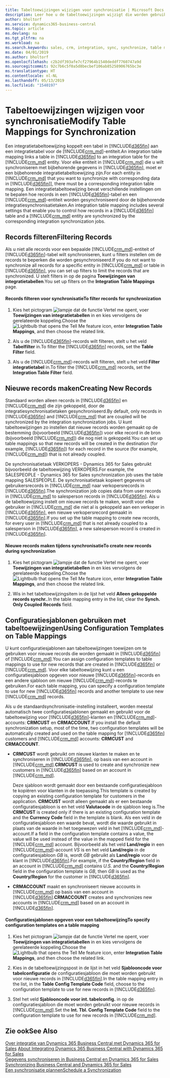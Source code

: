 ```yaml
---
title: Tabeltoewijzingen wijzigen voor synchronisatie | Microsoft Docs
description: Leer hoe u de tabeltoewijzingen wijzigt die worden gebruikt wanneer gegevens worden gesynchroniseerd tussen Business Central en Dynamics 365 for Sales.
author: bholtorf
ms.service: dynamics365-business-central
ms.topic: article
ms.devlang: na
ms.tgt_pltfrm: na
ms.workload: na
ms.search.keywords: sales, crm, integration, sync, synchronize, table mapping
ms.date: 04/01/2019
ms.author: bholtorf
ms.openlocfilehash: c2b2df393afe7cf27964b1540deddf7760747a9d
ms.sourcegitcommit: 92c7b6c5f0a5d8becbef106ab85258906765bc3e
ms.translationtype: HT
ms.contentlocale: nl-NL
ms.lasthandoff: 05/13/2019
ms.locfileid: "1540197"
---
```

# <a name="modify-table-mappings-for-synchronization"></a><span data-ttu-id="a8d4e-103">Tabeltoewijzingen wijzigen voor synchronisatie</span><span class="sxs-lookup"><span data-stu-id="a8d4e-103">Modify Table Mappings for Synchronization</span></span>
<span data-ttu-id="a8d4e-104">Een integratietabeltoewijzing koppelt een tabel in [!INCLUDE[d365fin](includes/d365fin_md.md)] aan een integratietabel voor de [!INCLUDE[crm_md](includes/crm_md.md)]-entiteit.</span><span class="sxs-lookup"><span data-stu-id="a8d4e-104">An integration table mapping links a table in [!INCLUDE[d365fin](includes/d365fin_md.md)] to an integration table for the [!INCLUDE[crm_md](includes/crm_md.md)] entity.</span></span> <span data-ttu-id="a8d4e-105">Voor elke entiteit in [!INCLUDE[crm_md](includes/crm_md.md)] die u wilt synchroniseren met bijbehorende gegevens in [!INCLUDE[d365fin](includes/d365fin_md.md)], moet er een bijbehorende integratietabeltoewijzing zijn.</span><span class="sxs-lookup"><span data-stu-id="a8d4e-105">For each entity in [!INCLUDE[crm_md](includes/crm_md.md)] that you want to synchronize with corresponding data in [!INCLUDE[d365fin](includes/d365fin_md.md)]], there must be a corresponding integration table mapping.</span></span> <span data-ttu-id="a8d4e-106">Een integratietabeltoewijzing bevat verschillende instellingen om te bepalen hoe records in een [!INCLUDE[d365fin](includes/d365fin_md.md)]-tabel en een [!INCLUDE[crm_md](includes/crm_md.md)]-entiteit worden gesynchroniseerd door de bijbehorende integratiesynchronisatietaken.</span><span class="sxs-lookup"><span data-stu-id="a8d4e-106">An integration table mapping includes several settings that enable you to control how records in a [!INCLUDE[d365fin](includes/d365fin_md.md)] table and a [!INCLUDE[crm_md](includes/crm_md.md)] entity are synchronized by the corresponding integration synchronization jobs.</span></span>  

## <a name="filtering-records"></a><span data-ttu-id="a8d4e-107">Records filteren</span><span class="sxs-lookup"><span data-stu-id="a8d4e-107">Filtering Records</span></span>  
 <span data-ttu-id="a8d4e-108">Als u niet alle records voor een bepaalde [!INCLUDE[crm_md](includes/crm_md.md)]-entiteit of [!INCLUDE[d365fin](includes/d365fin_md.md)]-tabel wilt synchroniseren, kunt u filters instellen om de records te beperken die worden gesynchroniseerd.</span><span class="sxs-lookup"><span data-stu-id="a8d4e-108">If you do not want to synchronize all records for a specific entity in [!INCLUDE[crm_md](includes/crm_md.md)] or table in [!INCLUDE[d365fin](includes/d365fin_md.md)], you can set up filters to limit the records that are synchronized.</span></span> <span data-ttu-id="a8d4e-109">U stelt filters in op de pagina **Toewijzingen van integratietabellen**.</span><span class="sxs-lookup"><span data-stu-id="a8d4e-109">You set up filters on the **Integration Table Mappings** page.</span></span>  

#### <a name="to-filter-records-for-synchronization"></a><span data-ttu-id="a8d4e-110">Records filteren voor synchronisatie</span><span class="sxs-lookup"><span data-stu-id="a8d4e-110">To filter records for synchronization</span></span>  
1. <span data-ttu-id="a8d4e-111">Kies het pictogram ![lampje dat de functie Vertel me opent](media/ui-search/search_small.png "Vertel me wat u wilt doen"), voer **Toewijzingen van integratietabellen** in en kies vervolgens de gerelateerde koppeling.</span><span class="sxs-lookup"><span data-stu-id="a8d4e-111">Choose the ![Lightbulb that opens the Tell Me feature](media/ui-search/search_small.png "Tell me what you want to do") icon, enter **Integration Table Mappings**, and then choose the related link.</span></span>

2.  <span data-ttu-id="a8d4e-112">Als u de [!INCLUDE[d365fin](includes/d365fin_md.md)]-records wilt filteren, stelt u het veld **Tabelfilter** in.</span><span class="sxs-lookup"><span data-stu-id="a8d4e-112">To filter the [!INCLUDE[d365fin](includes/d365fin_md.md)] records, set the **Table Filter** field.</span></span>  

3.  <span data-ttu-id="a8d4e-113">Als u de [!INCLUDE[crm_md](includes/crm_md.md)]-records wilt filteren, stelt u het veld **Filter integratietabel** in.</span><span class="sxs-lookup"><span data-stu-id="a8d4e-113">To filter the [!INCLUDE[crm_md](includes/crm_md.md)] records, set the **Integration Table Filter** field.</span></span>  

## <a name="creating-new-records"></a><span data-ttu-id="a8d4e-114">Nieuwe records maken</span><span class="sxs-lookup"><span data-stu-id="a8d4e-114">Creating New Records</span></span>  
 <span data-ttu-id="a8d4e-115">Standaard worden alleen records in [!INCLUDE[d365fin](includes/d365fin_md.md)] en [!INCLUDE[crm_md](includes/crm_md.md)] die zijn gekoppeld, door de integratiesynchronisatietaken gesynchroniseerd.</span><span class="sxs-lookup"><span data-stu-id="a8d4e-115">By default, only records in [!INCLUDE[d365fin](includes/d365fin_md.md)] and [!INCLUDE[crm_md](includes/crm_md.md)] that are coupled will be synchronized by the integration synchronization jobs.</span></span> <span data-ttu-id="a8d4e-116">U kunt tabeltoewijzingen zo instellen dat nieuwe records worden gemaakt op de bestemming (bijvoorbeeld [!INCLUDE[d365fin](includes/d365fin_md.md)]) voor elke record in de bron (bijvoorbeeld [!INCLUDE[crm_md](includes/crm_md.md)]) die nog niet is gekoppeld.</span><span class="sxs-lookup"><span data-stu-id="a8d4e-116">You can set up table mappings so that new records will be created in the destination (for example, [!INCLUDE[d365fin](includes/d365fin_md.md)]) for each record in the source (for example, [!INCLUDE[crm_md](includes/crm_md.md)]) that is not already coupled.</span></span>  

 <span data-ttu-id="a8d4e-117">De synchronisatietaak VERKOPERS - Dynamics 365 for Sales gebruikt bijvoorbeeld de tabeltoewijzing VERKOPERS.</span><span class="sxs-lookup"><span data-stu-id="a8d4e-117">For example, the SALESPEOPLE - Dynamics 365 for Sales synchronization job uses the table mapping SALESPEOPLE.</span></span> <span data-ttu-id="a8d4e-118">De synchronisatietaak kopieert gegevens uit gebruikersrecords in [!INCLUDE[crm_md](includes/crm_md.md)] naar verkopersrecords in [!INCLUDE[d365fin](includes/d365fin_md.md)].</span><span class="sxs-lookup"><span data-stu-id="a8d4e-118">The synchronization job copies data from user records in [!INCLUDE[crm_md](includes/crm_md.md)] to salesperson records in [!INCLUDE[d365fin](includes/d365fin_md.md)].</span></span> <span data-ttu-id="a8d4e-119">Als u de tabeltoewijzing instelt om nieuwe records te maken, wordt voor elke gebruiker in [!INCLUDE[crm_md](includes/crm_md.md)] die niet al is gekoppeld aan een verkoper in [!INCLUDE[d365fin](includes/d365fin_md.md)], een nieuwe verkopersrecord gemaakt in [!INCLUDE[d365fin](includes/d365fin_md.md)].</span><span class="sxs-lookup"><span data-stu-id="a8d4e-119">If you set up the table mapping to create new records, for every user in [!INCLUDE[crm_md](includes/crm_md.md)] that is not already coupled to a salesperson in [!INCLUDE[d365fin](includes/d365fin_md.md)], a new salesperson record is created in [!INCLUDE[d365fin](includes/d365fin_md.md)].</span></span>  

#### <a name="to-create-new-records-during-synchronization"></a><span data-ttu-id="a8d4e-120">Nieuwe records maken tijdens synchronisatie</span><span class="sxs-lookup"><span data-stu-id="a8d4e-120">To create new records during synchronization</span></span>  
1. <span data-ttu-id="a8d4e-121">Kies het pictogram ![lampje dat de functie Vertel me opent](media/ui-search/search_small.png "Vertel me wat u wilt doen"), voer **Toewijzingen van integratietabellen** in en kies vervolgens de gerelateerde koppeling.</span><span class="sxs-lookup"><span data-stu-id="a8d4e-121">Choose the ![Lightbulb that opens the Tell Me feature](media/ui-search/search_small.png "Tell me what you want to do") icon, enter **Integration Table Mappings**, and then choose the related link.</span></span>

2.  <span data-ttu-id="a8d4e-122">Wis in het tabeltoewijzingsitem in de lijst het veld **Alleen gekoppelde records synchr.**.</span><span class="sxs-lookup"><span data-stu-id="a8d4e-122">In the table mapping entry in the list, clear the **Synch. Only Coupled Records** field.</span></span>  

## <a name="using-configuration-templates-on-table-mappings"></a><span data-ttu-id="a8d4e-123">Configuratiesjablonen gebruiken met tabeltoewijzingen</span><span class="sxs-lookup"><span data-stu-id="a8d4e-123">Using Configuration Templates on Table Mappings</span></span>
<span data-ttu-id="a8d4e-124">U kunt configuratiesjablonen aan tabeltoewijzingen toewijzen om te gebruiken voor nieuwe records die worden gemaakt in [!INCLUDE[d365fin](includes/d365fin_md.md)] of [!INCLUDE[crm_md](includes/crm_md.md)].</span><span class="sxs-lookup"><span data-stu-id="a8d4e-124">You can assign configuration templates to table mappings to use for new records that are created in [!INCLUDE[d365fin](includes/d365fin_md.md)] or [!INCLUDE[crm_md](includes/crm_md.md)].</span></span> <span data-ttu-id="a8d4e-125">Voor elke tabeltoewijzing kunt u een configuratiesjabloon opgeven voor nieuwe [!INCLUDE[d365fin](includes/d365fin_md.md)]-records en een andere sjabloon om nieuwe [!INCLUDE[crm_md](includes/crm_md.md)]-records te gebruiken.</span><span class="sxs-lookup"><span data-stu-id="a8d4e-125">For each table mapping, you can specify a configuration template to use for new [!INCLUDE[d365fin](includes/d365fin_md.md)] records and another template to use new [!INCLUDE[crm_md](includes/crm_md.md)] records.</span></span>  

<span data-ttu-id="a8d4e-126">Als u de standaardsynchronisatie-instelling installeert, worden meestal automatisch twee configuratiesjablonen gemaakt en gebruikt voor de tabeltoewijzing voor [!INCLUDE[d365fin](includes/d365fin_md.md)]-klanten en [!INCLUDE[crm_md](includes/crm_md.md)]-accounts: **CRMCUST** en **CRMACCOUNT**.</span><span class="sxs-lookup"><span data-stu-id="a8d4e-126">If you install the default synchronization setup, most of the time, two configuration templates will be automatically created and used on the table mapping for [!INCLUDE[d365fin](includes/d365fin_md.md)] customers and [!INCLUDE[crm_md](includes/crm_md.md)] accounts: **CRMCUST** and **CRMACCOUNT**.</span></span>  

-   <span data-ttu-id="a8d4e-127">**CRMCUST** wordt gebruikt om nieuwe klanten te maken en te synchroniseren in [!INCLUDE[d365fin](includes/d365fin_md.md)], op basis van een account in [!INCLUDE[crm_md](includes/crm_md.md)].</span><span class="sxs-lookup"><span data-stu-id="a8d4e-127">**CRMCUST** is used to create and synchronize new customers in [!INCLUDE[d365fin](includes/d365fin_md.md)] based on an account in [!INCLUDE[crm_md](includes/crm_md.md)].</span></span>  

     <span data-ttu-id="a8d4e-128">Deze sjabloon wordt gemaakt door een bestaande configuratiesjabloon te kopiëren voor klanten in de toepassing.</span><span class="sxs-lookup"><span data-stu-id="a8d4e-128">This template is created by copying an existing configuration template for customers in the application.</span></span> <span data-ttu-id="a8d4e-129">**CRMCUST** wordt alleen gemaakt als er een bestaande configuratiesjabloon is en het veld **Valutacode** in de sjabloon leeg is.</span><span class="sxs-lookup"><span data-stu-id="a8d4e-129">The **CRMCUST** is created only if there is an existing configuration template and the **Currency Code** field in the template is blank.</span></span> <span data-ttu-id="a8d4e-130">Als een veld in de configuratiesjabloon een waarde bevat, wordt die waarde gebruikt in plaats van de waarde in het toegewezen veld in het [!INCLUDE[crm_md](includes/crm_md.md)]-account.</span><span class="sxs-lookup"><span data-stu-id="a8d4e-130">If a field in the configuration template contains a value, the value will be used instead of the value in the mapped field for the [!INCLUDE[crm_md](includes/crm_md.md)] account.</span></span> <span data-ttu-id="a8d4e-131">Bijvoorbeeld als het veld **Land/regio** in een [!INCLUDE[crm_md](includes/crm_md.md)]-account *VS* is en het veld **Land/regio** in de configuratiesjabloon *GB* is, wordt *GB* gebruikt als **Land/regio** voor de klant in [!INCLUDE[d365fin](includes/d365fin_md.md)].</span><span class="sxs-lookup"><span data-stu-id="a8d4e-131">For example, if the **Country/Region** field in an account in [!INCLUDE[crm_md](includes/crm_md.md)] contains *U.S.* and the **Country/Region** field in the configuration template is *GB*, then *GB* is used as the **Country/Region** for the customer in [!INCLUDE[d365fin](includes/d365fin_md.md)].</span></span>  

-   <span data-ttu-id="a8d4e-132">**CRMACCOUNT** maakt en synchroniseert nieuwe accounts in [!INCLUDE[crm_md](includes/crm_md.md)] op basis van een account in [!INCLUDE[d365fin](includes/d365fin_md.md)].</span><span class="sxs-lookup"><span data-stu-id="a8d4e-132">**CRMACCOUNT** creates and synchronizes new accounts in [!INCLUDE[crm_md](includes/crm_md.md)] based on an account in [!INCLUDE[d365fin](includes/d365fin_md.md)].</span></span>  

#### <a name="to-specify-configuration-templates-on-a-table-mapping"></a><span data-ttu-id="a8d4e-133">Configuratiesjablonen opgeven voor een tabeltoewijzing</span><span class="sxs-lookup"><span data-stu-id="a8d4e-133">To specify configuration templates on a table mapping</span></span>  
1. <span data-ttu-id="a8d4e-134">Kies het pictogram ![lampje dat de functie Vertel me opent](media/ui-search/search_small.png "Vertel me wat u wilt doen"), voer **Toewijzingen van integratietabellen** in en kies vervolgens de gerelateerde koppeling.</span><span class="sxs-lookup"><span data-stu-id="a8d4e-134">Choose the ![Lightbulb that opens the Tell Me feature](media/ui-search/search_small.png "Tell me what you want to do") icon, enter **Integration Table Mappings**, and then choose the related link.</span></span>

2.  <span data-ttu-id="a8d4e-135">Kies in de tabeltoewijzingspost in de lijst in het veld **Sjablooncode voor tabelconfiguratie** de configuratiesjabloon die moet worden gebruikt voor nieuwe records in [!INCLUDE[d365fin](includes/d365fin_md.md)].</span><span class="sxs-lookup"><span data-stu-id="a8d4e-135">In the table mapping entry in the list, in the **Table Config Template Code** field, choose to the configuration template to use for new records in [!INCLUDE[d365fin](includes/d365fin_md.md)].</span></span>  

3.  <span data-ttu-id="a8d4e-136">Stel het veld **Sjablooncode voor int. tabelconfig.** in op de configuratiesjabloon die moet worden gebruikt voor nieuwe records in [!INCLUDE[crm_md](includes/crm_md.md)].</span><span class="sxs-lookup"><span data-stu-id="a8d4e-136">Set the **Int. Tbl. Config Template Code** field to the configuration template to use for new records in [!INCLUDE[crm_md](includes/crm_md.md)].</span></span>

## <a name="see-also"></a><span data-ttu-id="a8d4e-137">Zie ook</span><span class="sxs-lookup"><span data-stu-id="a8d4e-137">See Also</span></span>  
<span data-ttu-id="a8d4e-138">[Over integratie van Dynamics 365 Business Central met Dynamics 365 for Sales](admin-prepare-dynamics-365-for-sales-for-integration.md ) </span><span class="sxs-lookup"><span data-stu-id="a8d4e-138">[About Integrating Dynamics 365 Business Central with Dynamics 365 for Sales](admin-prepare-dynamics-365-for-sales-for-integration.md ) </span></span>  
<span data-ttu-id="a8d4e-139">[Gegevens synchroniseren in Business Central en Dynamics 365 for Sales](admin-synchronizing-business-central-and-sales.md) </span><span class="sxs-lookup"><span data-stu-id="a8d4e-139">[Synchronizing Business Central and Dynamics 365 for Sales](admin-synchronizing-business-central-and-sales.md) </span></span>  
[<span data-ttu-id="a8d4e-140">Een synchronisatie plannen</span><span class="sxs-lookup"><span data-stu-id="a8d4e-140">Schedule a Synchronization</span></span>](admin-scheduled-synchronization-using-the-synchronization-job-queue-entries.md)  

